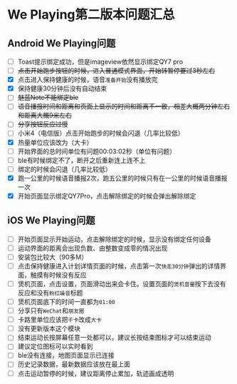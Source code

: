 # We Playing第二版本问题汇总
## Android We Playing问题
* [ ] Toast提示绑定成功，但是imageview依然显示绑定QY7 pro
* [ ] ~~点击开始跑步按钮的时候，进入普通模式界面，开始转暂停要过3秒左右~~
* [x] 点击进入保持健康的时候，语音`准备开始`没有播放完
* [x] 保持健康30分钟后没有自动结束
* [ ] ~~魅蓝Note不能绑定ble~~
* [ ] ~~语音播报时间和距离和页面上显示的时间和距离不一致，相差大概两分钟左右和距离大概9米左右~~
* [ ] ~~分享按钮反应过慢~~
* [ ] 小米4（电信版）点击开始跑步的时候会闪退（几率比较低）
* [x] 热量单位应该改为（大卡）
* [ ] 开始界面的总时间单位有问题00:03:02秒（单位有问题）
* [ ] ble有时候绑定不了，断开之后重新连上连不上
* [ ] 绑定的时候会闪退（几率比较低）
* [x] 跑一公里的时候语音播报2次，跑五公里的时候只有在一公里的时候语音播报一次
* [x] 开始页面显示绑定QY7Pro，点击解除绑定的时候会弹出解除绑定

## iOS We Playing问题
* [ ] 开始页面显示开始运动，点击解除绑定的时候，显示没有绑定任何设备
* [ ] 运动界面的距离会出现负数、由整数变成零的情况出现
* [ ] 安装包比较大（90多M）
* [ ] 点击保持健康进入计划详情页面的时候，点击第一次`快走30分钟`弹出的详情界面，触摸有时候没有反应
* [ ] 煲机页面，点击设置，页面滑动出来会卡住。设置页面的`煲机音量`按下去没有反应和没有`粉红噪音`标题
* [ ] 煲机页面底下的时间一直都为`01:00`
* [ ] 分享只有`WeChat`和`朋友圈`
* [ ] 卡路里单位应该把`千卡`改成`大卡`
* [ ] 没有更新版本这个模块
* [ ] 结束运动长按屏幕任意一处都可以，建议长按结束图标才可以结束运动
* [ ] 建议定位图标可以实时看到
* [ ] ble没有连接，地图页面显示已连接
* [ ] 历史记录数据，最新数据应该放在最上面
* [ ] 点击运动暂停的时候，建议距离停止累加，轨迹画成透明
